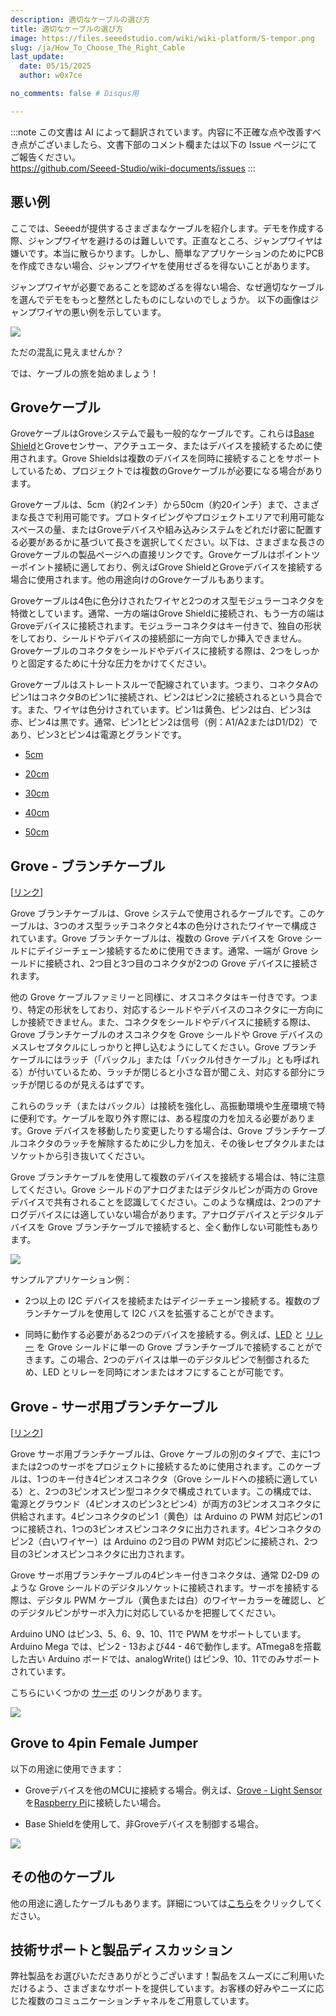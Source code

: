 ```yaml
---
description: 適切なケーブルの選び方
title: 適切なケーブルの選び方
image: https://files.seeedstudio.com/wiki/wiki-platform/S-tempor.png
slug: /ja/How_To_Choose_The_Right_Cable
last_update:
  date: 05/15/2025
  author: w0x7ce

no_comments: false # Disqus用

---
```

:::note
この文書は AI によって翻訳されています。内容に不正確な点や改善すべき点がございましたら、文書下部のコメント欄または以下の Issue ページにてご報告ください。  
https://github.com/Seeed-Studio/wiki-documents/issues
:::

<!-- ---
name: 適切なケーブルの選び方
category: チュートリアル
title: 適切なケーブルの選び方
prodimagename:
surveyurl: https://www.research.net/r/How_To_Choose_The_Right_Cable
--- -->

## 悪い例

ここでは、Seeedが提供するさまざまなケーブルを紹介します。デモを作成する際、ジャンプワイヤを避けるのは難しいです。正直なところ、ジャンプワイヤは嫌いです。本当に散らかります。しかし、簡単なアプリケーションのためにPCBを作成できない場合、ジャンプワイヤを使用せざるを得ないことがあります。

ジャンプワイヤが必要であることを認めざるを得ない場合、なぜ適切なケーブルを選んでデモをもっと整然としたものにしないのでしょうか。
以下の画像はジャンプワイヤの悪い例を示しています。

![](https://files.seeedstudio.com/wiki/How_To_Choose_The_Right_Cable/img/How_to_choose_cable_1.jpg)

ただの混乱に見えませんか？

では、ケーブルの旅を始めましょう！

## Groveケーブル

GroveケーブルはGroveシステムで最も一般的なケーブルです。これらは[Base Shield](https://www.seeedstudio.com/depot/base-shield-v13-p-1378.html?cPath=98_16)とGroveセンサー、アクチュエータ、またはデバイスを接続するために使用されます。Grove Shieldsは複数のデバイスを同時に接続することをサポートしているため、プロジェクトでは複数のGroveケーブルが必要になる場合があります。

Groveケーブルは、5cm（約2インチ）から50cm（約20インチ）まで、さまざまな長さで利用可能です。プロトタイピングやプロジェクトエリアで利用可能なスペースの量、またはGroveデバイスや組み込みシステムをどれだけ密に配置する必要があるかに基づいて長さを選択してください。以下は、さまざまな長さのGroveケーブルの製品ページへの直接リンクです。Groveケーブルはポイントツーポイント接続に適しており、例えばGrove ShieldとGroveデバイスを接続する場合に使用されます。他の用途向けのGroveケーブルもあります。

Groveケーブルは4色に色分けされたワイヤと2つのオス型モジュラーコネクタを特徴としています。通常、一方の端はGrove Shieldに接続され、もう一方の端はGroveデバイスに接続されます。モジュラーコネクタはキー付きで、独自の形状をしており、シールドやデバイスの接続部に一方向でしか挿入できません。Groveケーブルのコネクタをシールドやデバイスに接続する際は、2つをしっかりと固定するために十分な圧力をかけてください。

Groveケーブルはストレートスルーで配線されています。つまり、コネクタAのピン1はコネクタBのピン1に接続され、ピン2はピン2に接続されるという具合です。また、ワイヤは色分けされています。ピン1は黄色、ピン2は白、ピン3は赤、ピン4は黒です。通常、ピン1とピン2は信号（例：A1/A2またはD1/D2）であり、ピン3とピン4は電源とグランドです。

- [5cm](https://www.seeedstudio.com/Grove-Universal-4-Pin-Buckled-5cm-Cable-5-PCs-Pack.html)

- [20cm](https://www.seeedstudio.com/Grove-Universal-4-Pin-Buckled-20cm-Cable-5-PCs-pack.html)

- [30cm](https://www.seeedstudio.com/Grove-Universal-4-Pin-Buckled-30cm-Cable-5-PCs-Pack.html)

- [40cm](https://www.seeedstudio.com/Grove-Universal-4-Pin-Buckled-40cm-Cable-5-PCs-Pack.html)

- [50cm](https://www.seeedstudio.com/Grove-Universal-4-Pin-Buckled-50cm-Cable-5-PCs-Pack.html)

## Grove - ブランチケーブル

[[リンク](https://www.seeedstudio.com/Grove-Branch-Cable-5PCs-pack.html)]

Grove ブランチケーブルは、Grove システムで使用されるケーブルです。このケーブルは、3つのオス型ラッチコネクタと4本の色分けされたワイヤーで構成されています。Grove ブランチケーブルは、複数の Grove デバイスを Grove シールドにデイジーチェーン接続するために使用できます。通常、一端が Grove シールドに接続され、2つ目と3つ目のコネクタが2つの Grove デバイスに接続されます。

他の Grove ケーブルファミリーと同様に、オスコネクタはキー付きです。つまり、特定の形状をしており、対応するシールドやデバイスのコネクタに一方向にしか接続できません。また、コネクタをシールドやデバイスに接続する際は、Grove ブランチケーブルのオスコネクタを Grove シールドや Grove デバイスのメスレセプタクルにしっかりと押し込むようにしてください。Grove ブランチケーブルにはラッチ（「バックル」または「バックル付きケーブル」とも呼ばれる）が付いているため、ラッチが閉じると小さな音が聞こえ、対応する部分にラッチが閉じるのが見えるはずです。

これらのラッチ（またはバックル）は接続を強化し、高振動環境や生産環境で特に便利です。ケーブルを取り外す際には、ある程度の力を加える必要があります。Grove デバイスを移動したり変更したりする場合は、Grove ブランチケーブルコネクタのラッチを解除するために少し力を加え、その後レセプタクルまたはソケットから引き抜いてください。

Grove ブランチケーブルを使用して複数のデバイスを接続する場合は、特に注意してください。Grove シールドのアナログまたはデジタルピンが両方の Grove デバイスで共有されることを認識してください。このような構成は、2つのアナログデバイスには適していない場合があります。アナログデバイスとデジタルデバイスを Grove ブランチケーブルで接続すると、全く動作しない可能性もあります。

![](https://files.seeedstudio.com/wiki/How_To_Choose_The_Right_Cable/img/Grove-Branch_Cable-5PCs_pack-.jpg)

サンプルアプリケーション例：

- 2つ以上の I2C デバイスを接続またはデイジーチェーン接続する。複数のブランチケーブルを使用して I2C バスを拡張することができます。

- 同時に動作する必要がある2つのデバイスを接続する。例えば、[LED](https://www.seeedstudio.com/Grove-LED-Pack-p-4364.html) と [リレー](https://www.seeedstudio.com/Grove-Relay.html) を Grove シールドに単一の Grove ブランチケーブルで接続することができます。この場合、2つのデバイスは単一のデジタルピンで制御されるため、LED とリレーを同時にオンまたはオフにすることが可能です。

## Grove - サーボ用ブランチケーブル

[[リンク](https://www.seeedstudio.com/Grove-Branch-Cable-for-Servo-5PCs-pack.html)]

Grove サーボ用ブランチケーブルは、Grove ケーブルの別のタイプで、主に1つまたは2つのサーボをプロジェクトに接続するために使用されます。このケーブルは、1つのキー付き4ピンオスコネクタ（Grove シールドへの接続に適している）と、2つの3ピンオスピン型コネクタで構成されています。この構成では、電源とグラウンド（4ピンオスのピン3とピン4）が両方の3ピンオスコネクタに供給されます。4ピンコネクタのピン1（黄色）は Arduino の PWM 対応ピンの1つに接続され、1つの3ピンオスピンコネクタに出力されます。4ピンコネクタのピン2（白いワイヤー）は Arduino の2つ目の PWM 対応ピンに接続され、2つ目の3ピンオスピンコネクタに出力されます。

Grove サーボ用ブランチケーブルの4ピンキー付きコネクタは、通常 D2-D9 のような Grove シールドのデジタルソケットに接続されます。サーボを接続する際は、デジタル PWM ケーブル（黄色または白）のワイヤーカラーを確認し、どのデジタルピンがサーボ入力に対応しているかを把握してください。

Arduino UNO はピン3、5、6、9、10、11で PWM をサポートしています。Arduino Mega では、ピン2 - 13および44 - 46で動作します。ATmega8を搭載した古い Arduino ボードでは、analogWrite() はピン9、10、11でのみサポートされています。

こちらにいくつかの [サーボ](https://www.seeedstudio.com/catalogsearch/result/?q=servos) のリンクがあります。

![](https://files.seeedstudio.com/wiki/How_To_Choose_The_Right_Cable/img/4pinto2x3pin500.jpg)

## Grove to 4pin Female Jumper

以下の用途に使用できます：

- Groveデバイスを他のMCUに接続する場合。例えば、[Grove - Light Sensor](https://www.seeedstudio.com/Grove-Light-Sensor-p-746.html)を[Raspberry Pi](http://www.raspberrypi.org/)に接続したい場合。

- Base Shieldを使用して、非Groveデバイスを制御する場合。

![](https://files.seeedstudio.com/wiki/How_To_Choose_The_Right_Cable/img/4p254.jpg)

## その他のケーブル

他の用途に適したケーブルもあります。詳細については[こちら](https://www.seeedstudio.com/catalogsearch/result/?q=Cables)をクリックしてください。

## 技術サポートと製品ディスカッション

弊社製品をお選びいただきありがとうございます！製品をスムーズにご利用いただけるよう、さまざまなサポートを提供しています。お客様の好みやニーズに応じた複数のコミュニケーションチャネルをご用意しています。

<div class="button_tech_support_container">
<a href="https://forum.seeedstudio.com/" class="button_forum"></a> 
<a href="https://www.seeedstudio.com/contacts" class="button_email"></a>
</div>

<div class="button_tech_support_container">
<a href="https://discord.gg/eWkprNDMU7" class="button_discord"></a> 
<a href="https://github.com/Seeed-Studio/wiki-documents/discussions/69" class="button_discussion"></a>
</div>